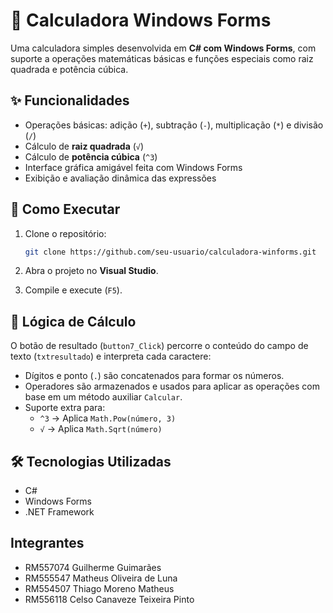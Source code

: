 # 📱 Calculadora Windows Forms

Uma calculadora simples desenvolvida em **C# com Windows Forms**, com suporte a operações matemáticas básicas e funções especiais como raiz quadrada e potência cúbica.

## ✨ Funcionalidades

- Operações básicas: adição (`+`), subtração (`-`), multiplicação (`*`) e divisão (`/`)
- Cálculo de **raiz quadrada** (`√`)
- Cálculo de **potência cúbica** (`^3`)
- Interface gráfica amigável feita com Windows Forms
- Exibição e avaliação dinâmica das expressões

## 🚀 Como Executar

1. Clone o repositório:
   ```bash
   git clone https://github.com/seu-usuario/calculadora-winforms.git
   ```

2. Abra o projeto no **Visual Studio**.

3. Compile e execute (`F5`).

## 🧠 Lógica de Cálculo

O botão de resultado (`button7_Click`) percorre o conteúdo do campo de texto (`txtresultado`) e interpreta cada caractere:

- Dígitos e ponto (`.`) são concatenados para formar os números.
- Operadores são armazenados e usados para aplicar as operações com base em um método auxiliar `Calcular`.
- Suporte extra para:
  - `^3` → Aplica `Math.Pow(número, 3)`
  - `√` → Aplica `Math.Sqrt(número)`

## 🛠️ Tecnologias Utilizadas

- C#
- Windows Forms
- .NET Framework

## Integrantes

- RM557074 Guilherme Guimarães
- RM555547 Matheus Oliveira de Luna
- RM554507 Thiago Moreno Matheus
- RM556118 Celso Canaveze Teixeira Pinto

